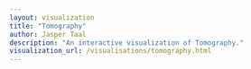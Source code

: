 ```yaml
---
layout: visualization
title: "Tomography"
author: Jasper Taal
description: "An interactive visualization of Tomography."
visualization_url: /visualisations/tomography.html
---
```

